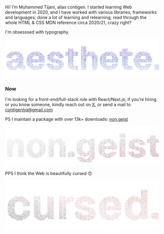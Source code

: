 Hi! Iʼm Muhammed Tijani, alias contigen.
I started learning Web development in 2020, and I have worked with various libraries, frameworks and languages; done a lot of learning and relearning; read through the whole HTML & CSS MDN reference circa 2020/21, crazy right?

I'm obsesssed with typography.

![word cloud forming the text 'aesthete' in ASCII with a blue gradient effect](./images/aesthete.png)

### Now

I'm looking for a front-end/full-stack role with React/Next.js; if youʼre hiring or you know someone, kindly reach out on [X](https://x.com/_contigen), or send a mail to [contigenhq@gmail.com](mailto:contigenhq@gmail.com)

PS I maintain a package with over 13k+ downloads: [non.geist](https://github.com/contigen/non.geist)

![word cloud forming the text 'non.geist' in ASCII with a gradient effect](./images/non-geist.png)

PPS I think the Web is beautifully cursed 🙃

![word cloud forming the text 'cursed' in ASCII with a red gradient effect](./images/cursed-transparent.png)
